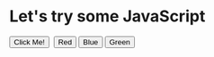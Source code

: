<!DOCTYPE html>
<html>

<head>
    <meta charset="UTF-8">
    <meta name="viewport" content="width=device-width, initial-scale=1.0">
    <title>Document</title>
    <link href="css/stylesheet.css" rel="stylesheet">
    <script defer src="js/main.js"></script>
  </head>

<body>
    <h1>Let's try some JavaScript</h1>
    <!-- <p id="radius">Value provided by the user:</p>
    <p id="result">Show area or Error</p> -->
    <!-- <ul class="shopping"> Remember to buy:</ul> -->
    <button id="updateImage">Click Me!</button>
    <img id="shoppingCart">
    <button>Red</button> 
    <button>Blue</button>
    <button>Green</button>

</body>

</html>
